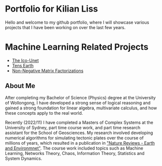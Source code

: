 # Portfolio for Kilian Liss

Hello and welcome to my github portfolio, where I will showcase various projects that I have been working on over the last few years.

# Machine Learning Related Projects
- [The Ico-Unet](https://github.com/suoarski/Portfolio/tree/main/TheIcoUnet)
- [Tens Earth](https://github.com/suoarski/TensEarth)
- [Non-Negative Matrix Factorizations](https://github.com/suoarski/Portfolio/tree/main/NonNegativeMatrixFactorization)

## About Me
After completing my Bachelor of Science (Physics) degree at the University of Wollongong, I have developed a strong sense of logical reasoning and gained a strong foundation for linear algebra, multivariate calculus, and how these concepts apply to the real world.

Recently (2022/11) I have completed a Masters of Complex Systems at the University of Sydney, part time course work, and part time research assistant for the School of Geosciences. My research involved developing numerical algorithms for simulating tectonic plates over the course of millions of years, which resulted in a publication in ["Nature Reviews - Earth and Environmnet"](https://www.nature.com/articles/s43017-022-00355-z). The course work included topics such as Machine Learning, Networks Theory, Chaos, Information Theory, Statistics and System Dynamics.
